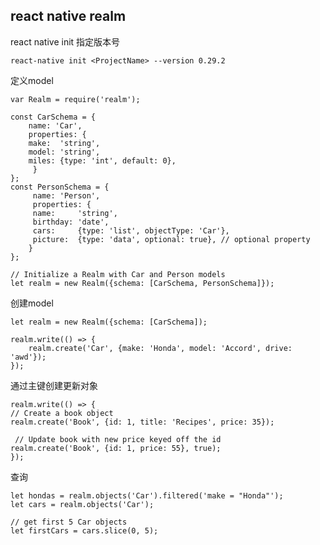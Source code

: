 ## react native realm

 react native init 指定版本号	
  
	react-native init <ProjectName> --version 0.29.2	

 定义model

	var Realm = require('realm');

	const CarSchema = {
  	 	name: 'Car',
  		properties: {
    	make:  'string',
     	model: 'string',
     	miles: {type: 'int', default: 0},
  		 }
	};
	const PersonSchema = {
 	 	 name: 'Person',
 		 properties: {
    	 name:     'string',
   		 birthday: 'date',
     	 cars:     {type: 'list', objectType: 'Car'},
    	 picture:  {type: 'data', optional: true}, // optional property
  		}
	};

	// Initialize a Realm with Car and Person models
	let realm = new Realm({schema: [CarSchema, PersonSchema]});

	
创建model

	let realm = new Realm({schema: [CarSchema]);

	realm.write(() => {
  		realm.create('Car', {make: 'Honda', model: 'Accord', drive: 'awd'});
	});

通过主键创建更新对象

	realm.write(() => {
  	// Create a book object
  	realm.create('Book', {id: 1, title: 'Recipes', price: 35});

 	 // Update book with new price keyed off the id
  	realm.create('Book', {id: 1, price: 55}, true);
	});

查询

	let hondas = realm.objects('Car').filtered('make = "Honda"');
	let cars = realm.objects('Car');

	// get first 5 Car objects
	let firstCars = cars.slice(0, 5);